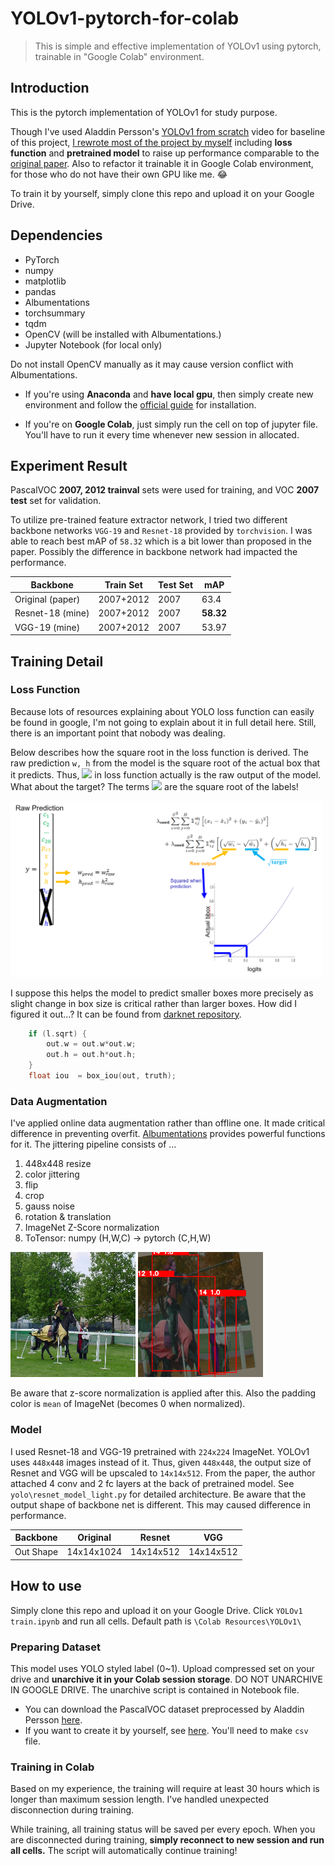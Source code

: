 # YOLOv1-pytorch-for-colab

> This is simple and effective implementation of YOLOv1 using pytorch, trainable in "Google Colab" environment.

## Introduction
This is the pytorch implementation of YOLOv1 for study purpose.

Though I've used Aladdin Persson's [YOLOv1 from scratch](https://www.youtube.com/watch?v=n9_XyCGr-MI) video for baseline of this project, <u>I rewrote most of the project by myself</u> including **loss function** and **pretrained model** to raise up performance comparable to the [original paper](https://arxiv.org/abs/1506.02640). Also to refactor it trainable it in Google Colab environment, for those who do not have their own GPU like me. 😂

To train it by yourself, simply clone this repo and upload it on your Google Drive.

## Dependencies
- PyTorch
- numpy
- matplotlib
- pandas
- Albumentations
- torchsummary
- tqdm
- OpenCV (will be installed with Albumentations.) 
- Jupyter Notebook (for local only)

Do not install OpenCV manually as it may cause version conflict with Albumentations.

- If you're using **Anaconda** and **have local gpu**, then simply create new environment and follow the [official guide](https://pytorch.org/get-started/locally/) for installation. 

- If you're on **Google Colab**, just simply run the cell on top of jupyter file. You'll have to run it every time whenever new session in allocated.

## Experiment Result

PascalVOC **2007, 2012 trainval** sets were used for training, and VOC **2007 test** set for validation.

To utilize pre-trained feature extractor network, I tried two different backbone networks `VGG-19` and `Resnet-18` provided by `torchvision`. I was able to reach best mAP of `58.32` which is a bit lower than proposed in the paper. Possibly the difference in backbone network had impacted the performance.

| Backbone |Train Set|Test Set| mAP |
|---|---|---|---|
| Original (paper) | 2007+2012 | 2007 | 63.4 |
| Resnet-18 (mine) | 2007+2012 | 2007 | **58.32** |
| VGG-19 (mine) | 2007+2012 | 2007 | 53.97

## Training Detail

### Loss Function

Because lots of resources explaining about YOLO loss function can easily be found in google, I'm not going to explain about it in full detail here. Still, there is an important point that nobody was dealing.

Below describes how the square root in the loss function is derived. The raw prediction `w, h` from the model is the square root of the actual box that it predicts. Thus, <img src="https://render.githubusercontent.com/render/math?math=\sqrt{w_i}, \sqrt{h_i}" style="background-color:white"> in loss function actually is the raw output of the model. What about the target? The terms <img src="https://render.githubusercontent.com/render/math?math=\sqrt{\hat{w_i}}, \sqrt{\hat{h_i}}" style="background-color:white"> are the square root of the labels!

<img src="docs/loss_fn.png" width="500px">

I suppose this helps the model to predict smaller boxes more precisely as slight change in box size is critical rather than larger boxes. How did I figured it out...? It can be found from [darknet repository](https://github.com/pjreddie/darknet/blob/master/src/detection_layer.c).

```C
    if (l.sqrt) {
        out.w = out.w*out.w;
        out.h = out.h*out.h;
    }
    float iou  = box_iou(out, truth);
```

### Data Augmentation

I've applied online data augmentation rather than offline one. It made critical difference in preventing overfit. [Albumentations](https://albumentations.ai/) provides powerful functions for it. The jittering pipeline consists of ...
1. 448x448 resize
2. color jittering
3. flip
4. crop
5. gauss noise
6. rotation & translation
7. ImageNet Z-Score normalization
8. ToTensor: numpy (H,W,C) -> pytorch (C,H,W) 

<img src="toyset\images\000009.jpg" height=200 width=200> <img src="docs\aug_after.png" height=200>

Be aware that z-score normalization is applied after this. Also the padding color is `mean` of ImageNet (becomes 0 when normalized).

### Model

I used Resnet-18 and VGG-19 pretrained with `224x224` ImageNet. YOLOv1 uses `448x448` images instead of it. Thus, given `448x448`, the output size of Resnet and VGG will be upscaled to `14x14x512`.
From the paper, the author attached 4 conv and 2 fc layers at the back of pretrained model. See `yolo\resnet_model_light.py` for detailed architecture. Be aware that the output shape of backbone net is different. This may caused difference in performance.

|Backbone|Original|Resnet|VGG|
|---|---|---|---|
|Out Shape|14x14x1024|14x14x512|14x14x512|

## How to use

Simply clone this repo and upload it on your Google Drive. Click `YOLOv1 train.ipynb` and run all cells. Default path is `\Colab Resources\YOLOv1\`

### Preparing Dataset
This model uses YOLO styled label (0~1). Upload compressed set on your drive and **unarchive it in your Colab session storage**. DO NOT UNARCHIVE IN GOOGLE DRIVE. The unarchive script is contained in Notebook file.
- You can download the PascalVOC dataset preprocessed by Aladdin Persson [here](https://www.youtube.com/redirect?event=video_description&redir_token=QUFFLUhqa0FITUk5dU95N2ZUUXRJZm5NZ1lBbnVKVWN1UXxBQ3Jtc0tsVzgxU3pYN3B2WUFrZlVWNm9HV0R5LWtoTE9zY3Z6eW1CYzN3ZTNzb1NfY2t2YTE0ZEMtOG5vOWF6Y1VFUFVST0tMQUtkdVRLMHRWaVpmWUpCZFkxZ0ktZ3R0Q1kwcjg1ZmwtSC04ZWszSWF2eFhPTQ&q=https%3A%2F%2Fwww.kaggle.com%2Fdataset%2F734b7bcb7ef13a045cbdd007a3c19874c2586ed0b02b4afc86126e89d00af8d2&v=n9_XyCGr-MI).
- If you want to create it by yourself, see [here](https://pjreddie.com/darknet/yolo/). You'll need to make `csv` file.

### Training in Colab

Based on my experience, the training will require at least 30 hours which is longer than maximum session length. I've handled unexpected disconnection during training.

While training, all training status will be saved per every epoch. When you are disconnected during training, **simply reconnect to new session and run all cells.** The script will automatically continue training!
